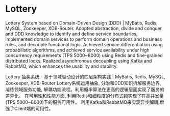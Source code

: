 # Lottery
Lottery System based on Domain-Driven Design (DDD) | MyBatis, Redis, MySQL, Zookeeper, XDB-Router. 
Adopted abstraction, divide and conquer and DDD knowledge to identify and define service boundaries, implemented domain services to perform domain operations and business rules, and decouple functional logic.
Achieved service differentiation using probabilistic algorithms, and achieved service availability under high concurrency requirements (TPS 5000~8000) using Redis and fine-grained distributed locks.
Realized asynchronous decoupling using Kafka and RabbitMQ, which enhances the usability and stability.


Lottery 抽奖系统 - 基于领域驱动设计的四层架构实践 | MyBatis, Redis, MySQL, Zookeeper, XDB-Router
Lottery系统运⽤抽象, 分治和DDD知识拆解服务边界, 凝练领域服务功能, 解耦功能流程。利⽤概率算法在更⾼的逻辑层⾯实现了服务的差异化。
在可⽤性和性能⽅⾯, 利⽤Redis和细粒度的分布式锁实现了在⾼并发量(TPS 5000~8000)下的服务可⽤性。
利⽤Kafka和RabbitMQ来实现异步解耦,增强了Client端的可⽤性。
